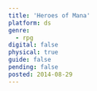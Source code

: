 ```yaml
---
title: 'Heroes of Mana'
platform: ds
genre:
  - rpg
digital: false
physical: true
guide: false
pending: false
posted: 2014-08-29
---
```

